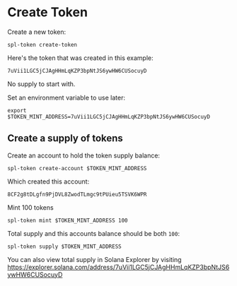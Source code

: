 # Create Token

Create a new token:

    spl-token create-token

Here's the token that was created in this example:

    7uVii1LGC5jCJAgHHmLqKZP3bpNtJS6ywHW6CUSocuyD

No supply to start with.

Set an environment variable to use later:

    export $TOKEN_MINT_ADDRESS=7uVii1LGC5jCJAgHHmLqKZP3bpNtJS6ywHW6CUSocuyD

## Create a supply of tokens

Create an account to hold the token supply balance:

    spl-token create-account $TOKEN_MINT_ADDRESS

Which created this account:

    8CF2g8tDLgfn9PjDVL8ZwodTLmgc9tPUieu5TSVK6WPR

Mint 100 tokens

    spl-token mint $TOKEN_MINT_ADDRESS 100

Total supply and this accounts balance should be both `100`:

    spl-token supply $TOKEN_MINT_ADDRESS

You can also view total supply in Solana Explorer by visiting <https://explorer.solana.com/address/7uVii1LGC5jCJAgHHmLqKZP3bpNtJS6ywHW6CUSocuyD>

